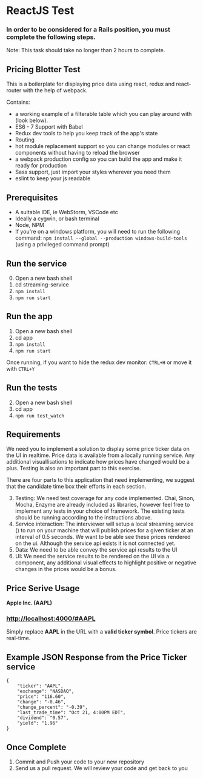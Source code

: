 # ReactJS Test
### In order to be considered for a Rails position, you must complete the following steps.
Note: This task should take no longer than 2 hours to complete.


## Pricing Blotter Test
This is a boilerplate for displaying price data using react, redux and react-router with the help of webpack.

Contains: 

* a working example of a filterable table which you can play around with (look below).
* ES6 - 7 Support with Babel
* Redux dev tools to help you keep track of the app's state
* Routing
* hot module replacement support so you can change modules or react components without having to reload the browser
* a webpack production config so you can build the app and make it ready for production
* Sass support, just import your styles wherever you need them
* eslint to keep your js readable

## Prerequisites
* A suitable IDE, ie WebStorm, VSCode etc
* Ideally a cygwin, or bash terminal
* Node, NPM
* If you're on a windows platform, you will need to run the following command: ``npm install --global --production windows-build-tools`` (using a privileged command prompt)

## Run the service
0. Open a new bash shell
0. cd streaming-service
0. ```npm install```
0. ```npm run start```

## Run the app
1. Open a new bash shell
1. cd app
1. ```npm install```
1. ```npm run start```

Once running, if you want to hide the redux dev monitor: ```CTRL+H``` or move it with ```CTRL+Y```


## Run the tests
2. Open a new bash shell
2. cd app
2. ```npm run test_watch```

## Requirements

We need you to implement a solution to display some price ticker data on the UI in realtime. Price data is available from a locally running service. Any additional visuallisations to indicate how prices have changed would be a plus. Testing is also an important part to this exercise.

There are four parts to this application that need implementing, we suggest that the candidate time box their efforts in each section.

3. Testing:
    We need test coverage for any code implemented. Chai, Sinon, Mocha, Enzyme are already included as libraries, however feel free to implement any tests in your choice of framework. The existing tests should be running according to the instructions above.
3. Service interaction: 
    The interviewer will setup a local streaming service () to run on your machine that will publish prices for a given ticker at an        interval of 0.5 seconds. We want to be able see these prices rendered on the ui. Although the service api exists it is not connected yet.
3. Data:
    We need to be able convey the service api results to the UI
3. UI:
    We need the service results to be rendered on the UI via a component, any additional visual effects to highlight positive or negative changes in the     prices would be a bonus.

## Price Serive Usage

**Apple Inc. (AAPL)**
### <http://localhost:4000/#AAPL>

Simply replace **AAPL** in the URL with a **valid ticker symbol**. Price tickers are real-time.

## Example JSON Response from the Price Ticker service

    {
        "ticker": "AAPL",
        "exchange": "NASDAQ",
        "price": "116.60",
        "change": "-0.46",
        "change_percent": "-0.39",
        "last_trade_time": "Oct 21, 4:00PM EDT",
        "dividend": "0.57",
        "yield": "1.96"
    }

## Once Complete
1. Commit and Push your code to your new repository
2. Send us a pull request. We will review your code and get back to you
